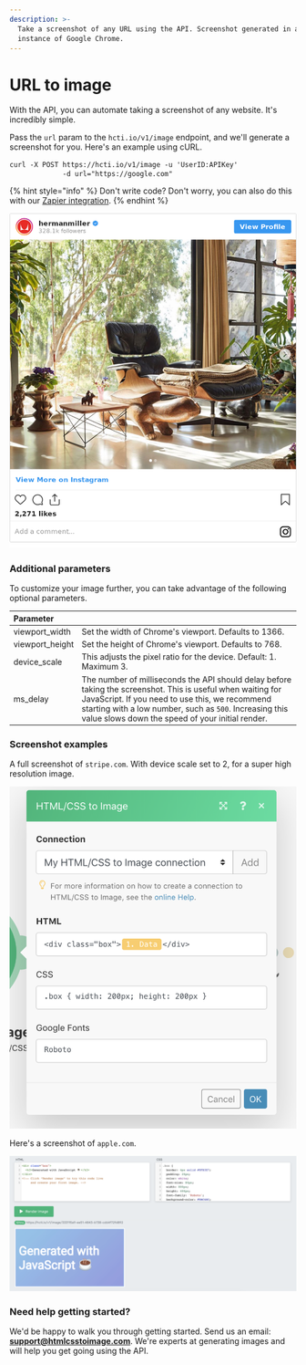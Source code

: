 ```yaml
---
description: >-
  Take a screenshot of any URL using the API. Screenshot generated in a real
  instance of Google Chrome.
---
```


# URL to image

With the API, you can automate taking a screenshot of any website. It's incredibly simple.

Pass the `url` param to the `hcti.io/v1/image` endpoint, and we'll generate a screenshot for you. Here's an example using cURL.

```text
curl -X POST https://hcti.io/v1/image -u 'UserID:APIKey' 
             -d url="https://google.com"
```

{% hint style="info" %}
Don't write code? Don't worry, you can also do this with our [Zapier integration](zapier-integration.md).
{% endhint %}

![Screenshot generated by the API](../.gitbook/assets/image%20%2817%29.png)

### Additional parameters

To customize your image further, you can take advantage of the following optional parameters.

| Parameter |  |
| :--- | :--- |
| viewport\_width | Set the width of Chrome's viewport. Defaults to 1366. |
| viewport\_height | Set the height of Chrome's viewport. Defaults to 768. |
| device\_scale | This adjusts the pixel ratio for the device. Default: 1. Maximum 3. |
| ms\_delay | The number of milliseconds the API should delay before taking the screenshot. This is useful when waiting for JavaScript. If you need to use this, we recommend starting with a low number, such as `500`. Increasing this value slows down the speed of your initial render. |

### Screenshot examples

A full screenshot of `stripe.com`. With device scale set to 2, for a super high resolution image.

![High resolution screenshot generated by the API](../.gitbook/assets/image%20%286%29.png)

Here's a screenshot of `apple.com`.

![Screenshot generated of Apple](../.gitbook/assets/image%20%283%29.png)

### Need help getting started?

We'd be happy to walk you through getting started. Send us an email: **support@htmlcsstoimage.com**. We're experts at generating images and will help you get going using the API.

